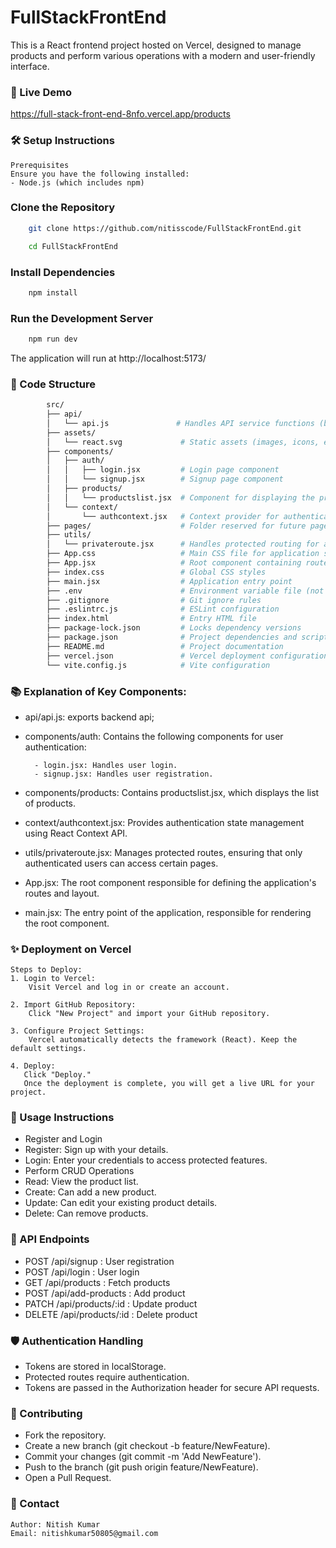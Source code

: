# FullStackFrontEnd

This is a React frontend project hosted on Vercel, designed to manage products and perform various operations with a modern and user-friendly interface.

### 🚀 Live Demo
https://full-stack-front-end-8nfo.vercel.app/products

### 🛠️ Setup Instructions
    Prerequisites
    Ensure you have the following installed:
    - Node.js (which includes npm)

### Clone the Repository
```bash
    git clone https://github.com/nitisscode/FullStackFrontEnd.git
```
```bash
    cd FullStackFrontEnd
```

### Install Dependencies
```bash
    npm install
```
### Run the Development Server
```bash
    npm run dev
```
The application will run at http://localhost:5173/

### 📁 Code Structure
```bash
        src/
        ├── api/
        │   └── api.js               # Handles API service functions (backend interactions)
        ├── assets/
        │   └── react.svg             # Static assets (images, icons, etc.)
        ├── components/
        │   ├── auth/
        │   │   ├── login.jsx         # Login page component
        │   │   └── signup.jsx        # Signup page component
        │   ├── products/
        │   │   └── productslist.jsx  # Component for displaying the product list
        │   └── context/
        │       └── authcontext.jsx   # Context provider for authentication state
        ├── pages/                    # Folder reserved for future page components
        ├── utils/
        │   └── privateroute.jsx      # Handles protected routing for authenticated users
        ├── App.css                   # Main CSS file for application styling
        ├── App.jsx                   # Root component containing route definitions
        ├── index.css                 # Global CSS styles
        ├── main.jsx                  # Application entry point
        ├── .env                      # Environment variable file (not shared)
        ├── .gitignore                # Git ignore rules
        ├── .eslintrc.js              # ESLint configuration
        ├── index.html                # Entry HTML file
        ├── package-lock.json         # Locks dependency versions
        ├── package.json              # Project dependencies and scripts
        ├── README.md                 # Project documentation
        ├── vercel.json               # Vercel deployment configuration
        └── vite.config.js            # Vite configuration
```

### 📚 Explanation of Key Components:
- api/api.js:
    exports backend api;
- components/auth:
    Contains the following components for user authentication:

        - login.jsx: Handles user login.
        - signup.jsx: Handles user registration.

- components/products:
    Contains productslist.jsx, which displays the list of products.
- context/authcontext.jsx:
    Provides authentication state management using React Context API.

- utils/privateroute.jsx:
    Manages protected routes, ensuring that only authenticated users can access certain pages.

- App.jsx:
    The root component responsible for defining the application's routes and layout.

- main.jsx:
    The entry point of the application, responsible for rendering the root component.


### ✨ Deployment on Vercel
    Steps to Deploy:
    1. Login to Vercel:
        Visit Vercel and log in or create an account.
        
    2. Import GitHub Repository:
        Click "New Project" and import your GitHub repository.
    
    3. Configure Project Settings:
        Vercel automatically detects the framework (React). Keep the default settings.

    4. Deploy:
       Click "Deploy."
       Once the deployment is complete, you will get a live URL for your project.

### 📝 Usage Instructions
- Register and Login
- Register: Sign up with your details.
- Login: Enter your credentials to access protected features.
- Perform CRUD Operations
- Read: View the product list.
- Create: Can add a new product.
- Update: Can edit your existing product details.
- Delete: Can remove products.

### 🔄 API Endpoints
- POST /api/signup : User registration
- POST /api/login : User login
- GET /api/products : Fetch products
- POST /api/add-products : Add product
- PATCH /api/products/:id : Update product
- DELETE /api/products/:id : Delete product

### 🛡️ Authentication Handling
- Tokens are stored in localStorage.
- Protected routes require authentication.
- Tokens are passed in the Authorization header for secure API requests.


### 🤝 Contributing
- Fork the repository.
- Create a new branch (git checkout -b feature/NewFeature).
- Commit your changes (git commit -m 'Add NewFeature').
- Push to the branch (git push origin feature/NewFeature).
- Open a Pull Request.

### 📧 Contact
    Author: Nitish Kumar
    Email: nitishkumar50805@gmail.com